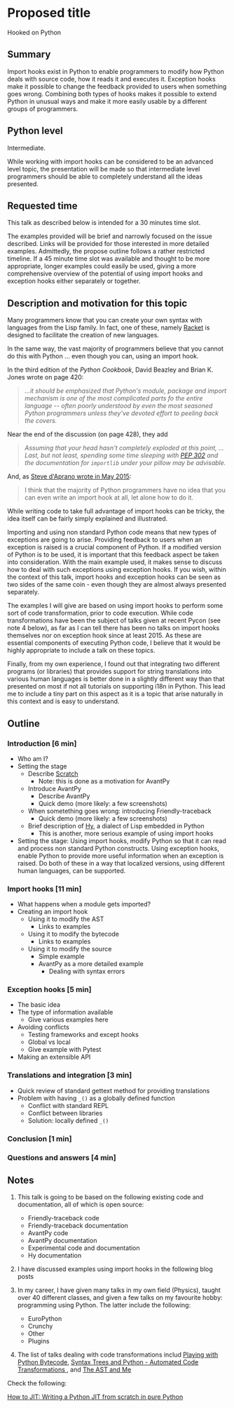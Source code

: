 # Proposed title

Hooked on Python

## Summary

Import hooks exist in Python to enable programmers to modify
how Python deals with source code, how it reads it and
executes it. Exception hooks make it possible to change the feedback
provided to users when something goes wrong. Combining both types
of hooks makes it possible to extend Python in unusual ways and make it
more easily usable by a different groups of programmers.

## Python level

Intermediate.

While working with import hooks can be considered to be an advanced level topic,
the presentation will be made so that intermediate level
programmers should be able to completely understand all the ideas presented.

## Requested time

This talk as described below is intended for a 30 minutes time slot.

The examples provided will be brief and narrowly focused on the issue
described. Links will be provided for those interested in more detailed
examples.  Admittedly, the propose outline follows a rather restricted
timeline. If a 45 minute time slot was available and thought
to be more appropriate, longer examples
could easily be used, giving a more comprehensive overview of the
potential of using import hooks and exception hooks either separately
or together.

## Description and motivation for this topic

Many programmers know that you can create your own syntax with languages from
the Lisp family. In fact, one of these,
namely [Racket](https://racket-lang.org/) is designed to facilitate the creation of new languages.

In the same way, the vast majority of programmers
believe that you cannot do this with Python ... even though you can, using
an import hook.

In the third edition of the _Python Cookbook_, David Beazley and Brian K. Jones wrote on page 420:

> _...it should be emphasized that Python's module, package and import
> mechanism is one of the most complicated parts fo the entire language --
> often poorly understood by even the most seasoned Python programmers
> unless they've devoted effort to peeling back the covers._

Near the end of the discussion (on page 428), they add

> _Assuming that your head hasn't completely exploded at this point, ...
> Last, but not least, spending some time sleeping with
> [PEP 302](https://www.python.org/dev/peps/pep-0302/) and the
> documentation for `importlib` under your pillow may be advisable._

And, as [Steve d'Aprano wrote in May 2015](https://mail.python.org/pipermail/python-ideas/2015-May/033633.html):

> I think that the majority of Python programmers have no idea that you can even write an import hook at all, let alone how to do it.

While writing code to take full advantage of import hooks can be tricky,
the idea itself can be fairly simply explained and illustrated.

Importing and using non standard Python code means that new
types of exceptions are going to arise.
Providing feedback to users when an exception is raised is a crucial
component of Python. If a modified version of Python is to be used,
it is important that this feedback aspect be taken into consideration.
With the main example used,
it makes sense to discuss how to deal with such exceptions using
exception hooks. If you wish, within the context of this talk,
import hooks and exception hooks
can be seen as two sides of the same coin - even though they are
almost always presented separately.

The examples I will give are based on using import hooks to perform
some sort of code transformation, prior to code execution.
While code transformations have been the subject of talks
given at recent Pycon (see note 4 below), as far as I can tell there has
been no talks on import hooks themselves nor on exception hook since at
least 2015.  As these are essential components of executing
Python code, I believe that it would be highly appropriate to
include a talk on these topics.

Finally, from my own experience,
I found out that integrating two different programs
(or libraries) that provides support for string translations
into various human languages is better done in a slightly different
way than that presented on most if not all tutorials on
supporting i18n in Python.
This lead me to include a tiny part on this aspect as it
is a topic that arise naturally in this context
and is easy to understand.

## Outline

### Introduction [6 min]

* Who am I?
* Setting the stage
  * Describe [Scratch](https://scratch.mit.edu/)
    * Note: this is done as a motivation for AvantPy
  * Introduce AvantPy
    * Describe AvantPy
    * Quick demo (more likely: a few screenshots)
  * When sometething goes wrong: introducing Friendly-traceback
    * Quick demo (more likely: a few screenshots)
  * Brief description of [Hy](http://docs.hylang.org/en/stable/),
    a dialect of Lisp embedded in Python
    * This is another, more serious example of using import hooks
* Setting the stage:
  Using import hooks, modify Python so that it can read and process
  non standard Python constructs. Using exception hooks, enable Python to
  provide more useful information when an exception is raised. Do both of
  these in a way that localized versions, using different human languages,
  can be supported.

### Import hooks [11 min]

* What happens when a module gets imported?
* Creating an import hook
  * Using it to modify the AST
    * Links to examples
  * Using it to modify the bytecode
    * Links to examples
  * Using it to modify the source
    * Simple example
    * AvantPy as a more detailed example
      * Dealing with syntax errors

### Exception hooks [5 min]

* The basic idea
* The type of information available
  * Give various examples here
* Avoiding conflicts
  * Testing frameworks and except hooks
  * Global vs local
  * Give example with Pytest
* Making an extensible API

### Translations and integration [3 min]

* Quick review of standard gettext method for providing translations
* Problem with having `_()` as a globally defined function
  * Conflict with standard REPL
  * Conflict between libraries
  * Solution: locally defined `_()`

### Conclusion [1 min]

### Questions and answers [4 min]

## Notes

1. This talk is going to be based on the following existing code
   and documentation, all of which is open source:
   * Friendly-traceback code
   * Friendly-traceback documentation
   * AvantPy code
   * AvantPy documentation
   * Experimental code and documentation
   * Hy documentation

2. I have discussed examples using import hooks in the following
   blog posts

3. In my career, I have given many talks in my own field (Physics),
   taught over 40 different classes, and given a few talks on my
   favourite hobby: programming using Python. The latter include
   the following:
   * EuroPython
   * Crunchy
   * Other
   * Plugins

4. The list of talks dealing with code transformations includ [Playing with Python Bytecode](https://us.pycon.org/2016/schedule/presentation/1829/),
   [Syntax Trees and Python - Automated Code Transformations
](https://us.pycon.org/2019/schedule/presentation/205/),
   and [The AST and Me](https://us.pycon.org/2018/schedule/presentation/107/)

Check the following:

[How to JIT: Writing a Python JIT from scratch in pure Python](https://us.pycon.org/2019/schedule/presentation/169/)


